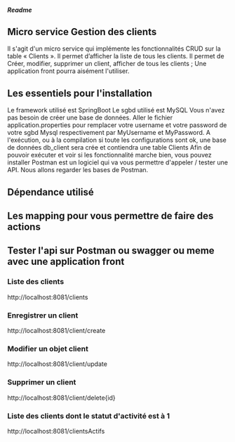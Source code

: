 ##### Readme 

## Micro service Gestion des clients

Il s'agit d'un micro service qui implémente les fonctionnalités CRUD sur la table « Clients ». Il permet
d’afficher la liste de tous les clients. 
Il permet de Créer, modifier, supprimer un client, afficher de tous les clients ;
Une application front pourra aisément l'utiliser.

## Les essentiels pour l'installation

Le framework utilisé est SpringBoot
Le sgbd utilisé est MySQL
Vous n'avez pas besoin de créer une base de données.
Aller le fichier application.properties pour remplacer votre username et votre password de votre sgbd Mysql respectivement par MyUsername et MyPassword.
A l'exécution, ou à la compilation si toute les configurations sont ok, une base de données db_client sera crée et contiendra une table Clients
Afin de pouvoir exécuter et voir si les  fonctionnalité marche bien, vous pouvez installer  Postman est un logiciel qui va vous permettre d'appeler / tester une API. Nous allons regarder les bases de Postman.

## Dépendance utilisé


## Les mapping pour vous permettre de faire des actions

## Tester l'api sur Postman ou swagger ou meme avec une application front
### Liste des clients
http://localhost:8081/clients 
### Enregistrer un client
http://localhost:8081/client/create
### Modifier un objet client
http://localhost:8081/client/update
### Supprimer un client 
http://localhost:8081/client/delete{id}
### Liste des clients dont le statut d'activité est à 1
http://localhost:8081/clientsActifs
